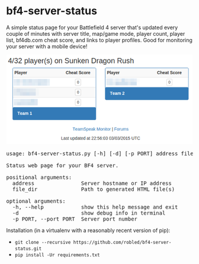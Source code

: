 bf4-server-status
=================
A simple status page for your Battlefield 4 server that's updated every couple of minutes with server title, map/game mode, player count, player list, bf4db.com cheat score, and links to player profiles.  Good for monitoring your server with a mobile device!

![screenshot.png](screenshot.png "Screenshot")

<pre>usage: bf4-server-status.py [-h] [-d] [-p PORT] address file_dir

Status web page for your BF4 server.

positional arguments:
  address               Server hostname or IP address
  file_dir              Path to generated HTML file(s)

optional arguments:
  -h, --help            show this help message and exit
  -d                    show debug info in terminal
  -p PORT, --port PORT  Server port number</pre>
  
Installation (in a virtualenv with a reasonably recent version of pip):
* `git clone --recursive https://github.com/robled/bf4-server-status.git`
* `pip install -Ur requirements.txt`
